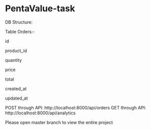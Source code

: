 # PentaValue-task

DB Structure:

Table Orders:-

  id
  
  product_id
  
  quantity
  
  price
  
  total
  
  created_at
  
  updated_at



POST through API: http://localhost:8000/api/orders
GET through API: http://localhost:8000/api/analytics


Please open master branch to view the entire project
